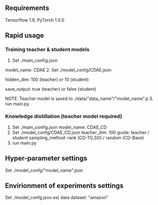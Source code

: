 ## Requirements
Tensorflow 1.9, PyTorch 1.0.0

## Rapid usage
### Training teacher & student models
1. Set ./main_config.json
 
 model_name: CDAE
2. Set ./model_confg/CDAE.json
 
 hidden_dim: 100 (teacher) or 10 (student)
 
 save_output: true (teacher) or false (student)
 
 NOTE: Teacher model is saved to ./data/"data_name"/"model_name".p
3. run main.py

### Knowledge distillation (teacher model required)
1. Set ./main_config.json
 model_name: CDAE_CD
2. Set ./model_confg/CDAE_CD.json
 teacher_dim: 100
 guide: teacher / student
 sampling_method: rank (CD-TG,SG) / random (CD-Base)
3. run main.py

## Hyper-parameter settings
Set ./model_confg/"model_name".json

## Envirionment of experiments settings
Set ./model_confg.json
ex) data
  dataset: "amazon"

